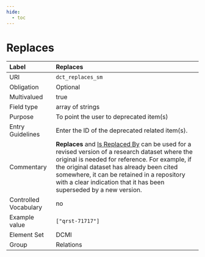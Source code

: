 ```yaml
---
hide:
  - toc
---
```


# Replaces

| Label                 | Replaces |
|:----------------------|:---------|
| URI                   | `dct_replaces_sm` |
| Obligation            | Optional |
| Multivalued           | true |
| Field type            | array of strings |
| Purpose               | To point the user to deprecated item(s) |
| Entry Guidelines      | Enter the ID of the deprecated related item(s). |
| Commentary            | **Replaces** and [Is Replaced By](is-replaced-by) can be used for a revised version of a research dataset where the original is needed for reference. For example, if the original dataset has already been cited somewhere, it can be retained in a repository with a clear indication that it has been superseded by a new version. |
| Controlled Vocabulary | no |
| Example value         | `["qrst-71717"]` |
| Element Set           | DCMI |
| Group                 | Relations |
